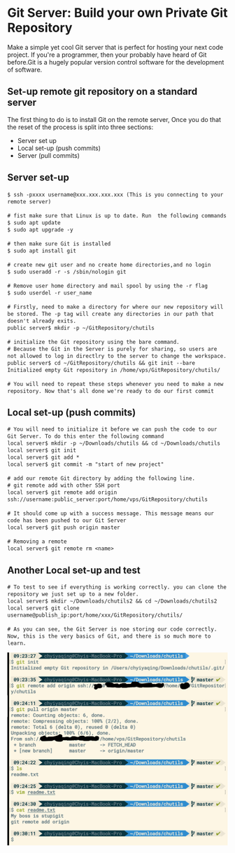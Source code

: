 Git Server: Build your own Private Git Repository 
=================================================

Make a simple yet cool Git server that is perfect for hosting your next code project. If you're a programmer, then your probably have heard of Git before.Git is a hugely popular version control software for the development of software. 

Set-up remote git repository on a standard server 
-------------------------------------------------
The first thing to do is to install Git on the remote server, Once you do that the reset of the process is split into three sections:

* Server set up 
* Local set-up (push commits)
* Server (pull commits)

Server set-up
-------------
```
$ ssh -pxxxx username@xxx.xxx.xxx.xxx (This is you connecting to your remote server)

# fist make sure that Linux is up to date. Run  the following commands
$ sudo apt update 
$ sudo apt upgrade -y 

# then make sure Git is installed 
$ sudo apt install git

# create new git user and no create home directories,and no login
$ sudo useradd -r -s /sbin/nologin git 

# Remove user home directory and mail spool by using the -r flag
$ sudo userdel -r user_name 

# Firstly, need to make a directory for where our new repository will be stored. The -p tag will create any directories in our path that doesn't already exits.
public server$ mkdir -p ~/GitRepository/chutils

# initialize the Git repository using the bare command.
# Because the Git in the Server is purely for sharing, so users are not allowed to log in directlry to the server to change the workspace.
public server$ cd ~/GitRepository/chutils && git init --bare 
Initialized empty Git repository in /home/vps/GitRepository/chutils/

# You will need to repeat these steps whenever you need to make a new repository. Now that's all done we're ready to do our first commit 
```

Local set-up (push commits)
---------------------------
```
# You will need to initialize it before we can push the code to our Git Server. To do this enter the following command
local server$ mkdir -p ~/Downloads/chutils && cd ~/Downloads/chutils
local server$ git init 
local server$ git add * 
local server$ git commit -m "start of new project"

# add our remote Git directory by adding the following line.
# git remote add with other SSH port
local server$ git remote add origin ssh://username:public_server:port/home/vps/GitRepository/chutils

# It should come up with a success message. This message means our code has been pushed to our Git Server  
local server$ git push origin master 

# Removing a remote 
local server$ git remote rm <name>
```

Another Local set-up and test 
-----------------------------
```
# To test to see if everything is working correctly. you can clone the repository we just set up to a new folder.
local server$ mkdir ~/Downloads/chutils2 && cd ~/Downloads/chutils2
local server$ git clone username@publish_ip:port/home/xxx/GitRepository/chutils/ 

# As you can see, the Git Server is noe storing our code correctly. Now, this is the very basics of Git, and there is so much more to learn. 
```

![Private Git Server](/imgs/ilikeit/GitCrashCourse/privateGitServer.png?raw=true)
